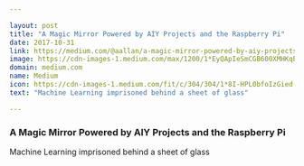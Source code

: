 ```yaml
---

layout: post
title: "A Magic Mirror Powered by AIY Projects and the Raspberry Pi"
date: 2017-10-31
link: https://medium.com/@aallan/a-magic-mirror-powered-by-aiy-projects-and-the-raspberry-pi-e6a0fea3b4d6?source=rss------machine_learning-5
image: https://cdn-images-1.medium.com/max/1200/1*EyQApIeSmCGB600XMHKqEQ.jpeg
domain: medium.com
name: Medium
icon: https://cdn-images-1.medium.com/fit/c/304/304/1*8I-HPL0bfoIzGied-dzOvA.png
text: "Machine Learning imprisoned behind a sheet of glass"

---
```


### A Magic Mirror Powered by AIY Projects and the Raspberry Pi

Machine Learning imprisoned behind a sheet of glass